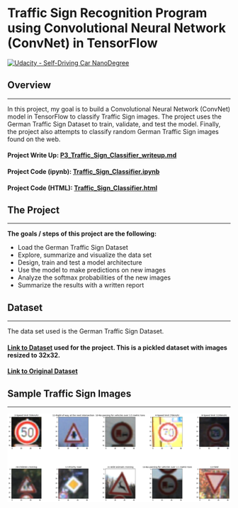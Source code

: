 # Traffic Sign Recognition Program using Convolutional Neural Network (ConvNet) in TensorFlow
[![Udacity - Self-Driving Car NanoDegree](https://s3.amazonaws.com/udacity-sdc/github/shield-carnd.svg)](http://www.udacity.com/drive)

[//]: # (Image References)
[image_sample]: ./sample_train_images.png "Sample Images"

## Overview
---
In this project, my goal is to build a Convolutional Neural Network (ConvNet) model in TensorFlow to classify Traffic Sign images. The project uses the German Traffic Sign Dataset to train, validate, and test the model. Finally, the project also attempts to classify random German Traffic Sign images found on the web.

#### **Project Write Up:** [P3_Traffic_Sign_Classifier_writeup.md](./P3_Traffic_Sign_Classifier_writeup.md)
#### **Project Code (ipynb):** [Traffic_Sign_Classifier.ipynb](./Traffic_Sign_Classifier.ipynb)
#### **Project Code (HTML):** [Traffic_Sign_Classifier.html](./Traffic_Sign_Classifier.html)


## The Project
---

**The goals / steps of this project are the following:**
* Load the German Traffic Sign Dataset
* Explore, summarize and visualize the data set
* Design, train and test a model architecture
* Use the model to make predictions on new images
* Analyze the softmax probabilities of the new images
* Summarize the results with a written report

## Dataset
---

The data set used is the German Traffic Sign Dataset.
#### [Link to Dataset](https://s3-us-west-1.amazonaws.com/udacity-selfdrivingcar/traffic-signs-data.zip) used for the project. This is a pickled dataset with images resized to 32x32.
#### [Link to Original Dataset](http://benchmark.ini.rub.de/?section=gtsrb&subsection=dataset)

## Sample Traffic Sign Images
---

![alt text][image_sample]

